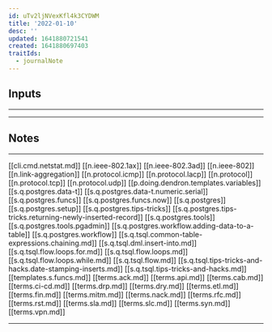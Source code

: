 ```yaml
---
id: uTv2ljNVexKfl4k3CYDWM
title: '2022-01-10'
desc: ''
updated: 1641880721541
created: 1641880697403
traitIds:
  - journalNote
---
```



## Inputs

---

---

## Notes

---

[[cli.cmd.netstat.md]]
[[n.ieee-802.1ax]]
[[n.ieee-802.3ad]]
[[n.ieee-802]]
[[n.link-aggregation]]
[[n.protocol.icmp]]
[[n.protocol.lacp]]
[[n.protocol]]
[[n.protocol.tcp]]
[[n.protocol.udp]]
[[p.doing.dendron.templates.variables]]
[[s.q.postgres.data-t]]
[[s.q.postgres.data-t.numeric.serial]]
[[s.q.postgres.funcs]]
[[s.q.postgres.funcs.now]]
[[s.q.postgres]]
[[s.q.postgres.setup]]
[[s.q.postgres.tips-tricks]]
[[s.q.postgres.tips-tricks.returning-newly-inserted-record]]
[[s.q.postgres.tools]]
[[s.q.postgres.tools.pgadmin]]
[[s.q.postgres.workflow.adding-data-to-a-table]]
[[s.q.postgres.workflow]]
[[s.q.tsql.common-table-expressions.chaining.md]]
[[s.q.tsql.dml.insert-into.md]]
[[s.q.tsql.flow.loops.for.md]]
[[s.q.tsql.flow.loops.md]]
[[s.q.tsql.flow.loops.while.md]]
[[s.q.tsql.flow.md]]
[[s.q.tsql.tips-tricks-and-hacks.date-stamping-inserts.md]]
[[s.q.tsql.tips-tricks-and-hacks.md]]
[[templates.s.funcs.md]]
[[terms.ack.md]]
[[terms.api.md]]
[[terms.cab.md]]
[[terms.ci-cd.md]]
[[terms.drp.md]]
[[terms.dry.md]]
[[terms.etl.md]]
[[terms.fin.md]]
[[terms.mitm.md]]
[[terms.nack.md]]
[[terms.rfc.md]]
[[terms.rst.md]]
[[terms.sla.md]]
[[terms.slc.md]]
[[terms.syn.md]]
[[terms.vpn.md]]

---

